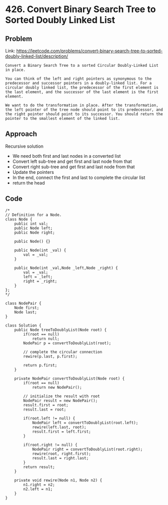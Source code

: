 # 426. Convert Binary Search Tree to Sorted Doubly Linked List
## Problem
Link: https://leetcode.com/problems/convert-binary-search-tree-to-sorted-doubly-linked-list/description/
```
Convert a Binary Search Tree to a sorted Circular Doubly-Linked List in place.

You can think of the left and right pointers as synonymous to the predecessor and successor pointers in a doubly-linked list. For a circular doubly linked list, the predecessor of the first element is the last element, and the successor of the last element is the first element.

We want to do the transformation in place. After the transformation, the left pointer of the tree node should point to its predecessor, and the right pointer should point to its successor. You should return the pointer to the smallest element of the linked list.
```

## Approach
Recursive solution
- We need both first and last nodes in a converted list
- Convert left sub-tree and get first and last node from that
- Convert right sub-tree and get first and last node from that
- Update the pointers
- In the end, connect the first and last to complete the circular list
- return the head 

## Code
```
/*
// Definition for a Node.
class Node {
    public int val;
    public Node left;
    public Node right;

    public Node() {}

    public Node(int _val) {
        val = _val;
    }

    public Node(int _val,Node _left,Node _right) {
        val = _val;
        left = _left;
        right = _right;
    }
};
*/

class NodePair {
    Node first;
    Node last;
}

class Solution {
    public Node treeToDoublyList(Node root) {
        if(root == null)
            return null;
        NodePair p = convertToDoublyList(root);

        // complete the circular connection
        rewire(p.last, p.first);

        return p.first;
    }

    private NodePair convertToDoublyList(Node root) {
        if(root == null)
            return new NodePair();

        // initialize the result with root
        NodePair result = new NodePair();
        result.first = root;
        result.last = root;
        
        if(root.left != null) {
            NodePair left = convertToDoublyList(root.left);
            rewire(left.last, root);
            result.first = left.first;
        }

        if(root.right != null) {
            NodePair right = convertToDoublyList(root.right);
            rewire(root, right.first);
            result.last = right.last;
        }
        return result;
    }

    private void rewire(Node n1, Node n2) {
        n1.right = n2;
        n2.left = n1;
    }
}
```
